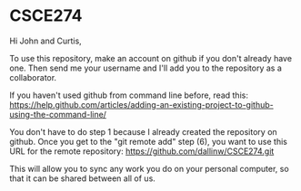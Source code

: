 # CSCE274

Hi John and Curtis,

To use this repository, make an account on github if you don't already have one.
Then send me your username and I'll add  you to the repository as a collaborator.

If you haven't used github from command line before, read this:
https://help.github.com/articles/adding-an-existing-project-to-github-using-the-command-line/


You don't have to do step 1 because I already created the repository on github. Once you get to the "git remote add" step (6), you want to use this URL for the remote repository: 
https://github.com/dallinw/CSCE274.git

This will allow you to sync any work you do on your personal computer,
 so that it can be shared between all of us. 
